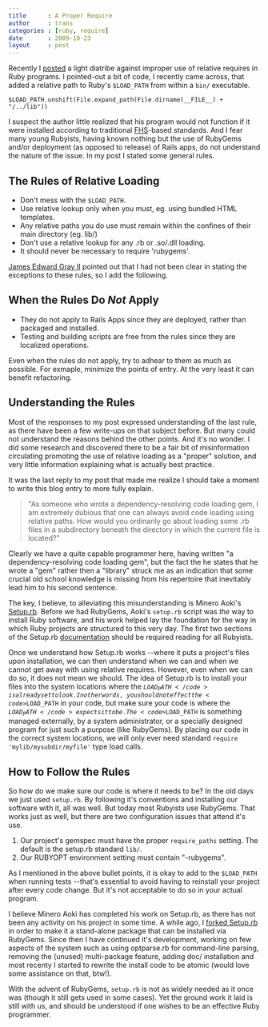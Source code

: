 ```yaml
---
title      : A Proper Require
author     : trans
categories : [ruby, require]
date       : 2009-10-23
layout     : post
---
```


Recently I [posted](http://groups.google.com/group/ruby-talk-google/browse_thread/thread/6a46c837ffc84761)
a light diatribe against improper use of relative requires in Ruby programs.
I pointed-out a bit of code, I recently came across, that added a relative path to Ruby's
<code>$LOAD_PATH</code> from within a <code>bin/</code> executable.

    $LOAD_PATH.unshift(File.expand_path(File.dirname(__FILE__) + "/../lib"))

I suspect the author little realized that his program would not function if it were installed
according to traditional [FHS](http://www.pathname.com/fhs/)-based standards. And I fear many
young Rubyists, having known nothing but the use of RubyGems and/or deployment (as opposed to release)
of Rails apps, do not understand the nature of the issue. In my post I stated some general rules.

## The Rules of Relative Loading

* Don't mess with the <code>$LOAD_PATH</code>.
* Use relative lookup only when you must, eg. using bundled HTML templates.
* Any relative paths you do use must remain within the confines of their main directory (eg. lib/)
* Don't use a relative lookup for any .rb or .so/.dll loading.
* It should never be necessary to require 'rubygems'.

[James Edward Gray II](http://blog.grayproductions.net/) pointed out that
I had not been clear in stating the exceptions to these rules, so I add the
following.

## When the Rules Do *Not* Apply

* They do not apply to Rails Apps since they are deployed, rather than packaged and installed.
* Testing and building scripts are free from the rules since they are localized operations.

Even when the rules do not apply, try to adhear to them as much as possible. For exmaple, minimize
the points of entry. At the very least it can benefit refactoring.

## Understanding the Rules

Most of the responses to my post expressed understanding of the last rule, as there have been a few
write-ups on that subject before. But many could not understand the reasons behind the other points.
And it's no wonder. I did some research and discovered there to be a fair bit of misinformation
circulating promoting the use of relative loading as a "proper" solution, and very little information
explaining what is actually best practice.

It was the last reply to my post that made me realize I should take a moment to write this 
blog entry to more fully explain.

<blockquote>
"As someone who wrote a dependency-resolving code loading gem, I am extremely
dubious that one can always avoid code loading using relative paths.
How would you ordinarily go about loading some .rb files in a subdirectory
beneath the directory in which the current file is located?"
</blockquote>

Clearly we have a quite capable programmer here, having written "a dependency-resolving code loading gem",
but the fact the he states that he wrote a "gem" rather then a "library" struck me as an indication
that some crucial old school knowledge is missing from his repertoire that inevitably lead him to
his second sentence.

The key, I believe, to alleviating this misunderstanding is Minero Aoki's [Setup.rb](http://i.loveruby.net/en/projects/setup/).
Before we had RubyGems, Aoki's <code>setup.rb</code> script was *the* way to install Ruby software, and his
work helped lay the foundation for the way in which Ruby projects are structured to this very day. The
first two sections of the Setup.rb [documentation](http://i.loveruby.net/en/projects/setup/doc/)
should be required reading for all Rubyists.

Once we understand how Setup.rb works --where it puts a project's files upon installation, we can
then understand when we can and when we cannot get away with using relative requires. However, even
when we can do so, it does not mean we should. The idea of Setup.rb is to install your files
into the system locations where the <code>$LOAD_PATH</code> is already set to look. In other words,
you should not effect the <code>$LOAD_PATH</code> in your code, but make sure your code is where
the <code>$LOAD_PATH</code> expects it to be. The <code>$LOAD_PATH</code> is something managed externally,
by a system administrator, or a specially designed program for just such a purpose (like RubyGems).
By placing our code in the correct system locations, we will only ever need standard 
<code>require 'mylib/mysubdir/myfile'</code> type load calls.

## How to Follow the Rules

So how do we make sure our code is where it needs to be? In the old days we just used <code>setup.rb</code>.
By following it's conventions and installing our software with it, all was well. But today most Rubyists
use RubyGems. That works just as well, but there are two configuration issues that attend it's use.

1. Our project's gemspec must have the proper <code>require_paths</code> setting. The default is the setup.rb standard <code>lib/</code>.
2. Our RUBYOPT environment setting must contain "-rubygems".

As I mentioned in the above bullet points, it is okay to add to the <code>$LOAD_PATH</code> when running
tests --that's essential to avoid having to reinstall your project after every code change. But it's not
acceptable to do so in your actual program.

I believe Minero Aoki has completed his work on Setup.rb, as there has not been any activity on his project
in some time. A while ago, I [forked Setup.rb](http://github.com/proutils/setup) in order to make it a stand-alone
package that can be installed via RubyGems. Since then I have continued it's development, working on few
aspects of the system such as using optparse.rb for command-line parsing, removing the (unused) multi-package
feature, adding doc/ installation and most recenty I started to rewrite the install code to be atomic
(would love some assistance on that, btw!).

With the advent of RubyGems, <code>setup.rb</code> is not as widely needed as it once was (though it still gets
used in some cases). Yet the ground work it laid is still with us, and should be understood if one wishes to
be an effective Ruby programmer.


